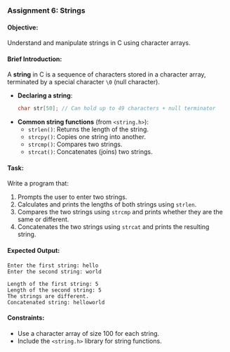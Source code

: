 ### Assignment 6: Strings

#### Objective:
Understand and manipulate strings in C using character arrays.

#### Brief Introduction:
A **string** in C is a sequence of characters stored in a character array, terminated by a special character `\0` (null character).
- **Declaring a string**:
  ```c
  char str[50]; // Can hold up to 49 characters + null terminator
  ```
- **Common string functions** (from `<string.h>`):
  - `strlen()`: Returns the length of the string.
  - `strcpy()`: Copies one string into another.
  - `strcmp()`: Compares two strings.
  - `strcat()`: Concatenates (joins) two strings.

#### Task:
Write a program that:
1. Prompts the user to enter two strings.
2. Calculates and prints the lengths of both strings using `strlen`.
3. Compares the two strings using `strcmp` and prints whether they are the same or different.
4. Concatenates the two strings using `strcat` and prints the resulting string.

#### Expected Output:
```
Enter the first string: hello
Enter the second string: world

Length of the first string: 5
Length of the second string: 5
The strings are different.
Concatenated string: helloworld
```

#### Constraints:
- Use a character array of size 100 for each string.
- Include the `<string.h>` library for string functions.
